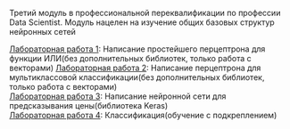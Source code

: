 Третий модуль в профессиональной переквалификации по профессии Data Scientist. Модуль нацелен на изучение общих базовых структур нейронных сетей
                                                  
[Лабораторная работа 1](https://github.com/lukianchik/NN/blob/main/nn-lab-1.ipynb): Написание простейшего перцептрона для функции ИЛИ(без дополнительных библиотек, только работа с векторами)                                                                 [Лабораторная работа 2](https://github.com/lukianchik/NN/blob/main/nn-lab-2.ipynb): Написание перцептрона для мультиклассовой классификации(без дополнительных библиотек, только работа с векторами)                                                           
[Лабораторная работа 3](https://github.com/lukianchik/NN/blob/main/nn-lab-3.ipynb): Написание нейронной сети для предсказывания цены(библиотека Keras)                                                  
[Лабораторная работа 4](https://github.com/lukianchik/NN/blob/main/nn-lab-4.ipynb): Классификация(обучение с подкреплением)                                              
